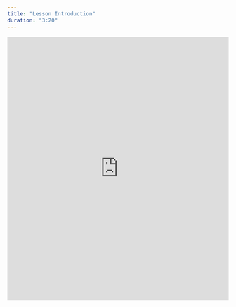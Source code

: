 ```yaml
---
title: "Lesson Introduction"
duration: "3:20"
---
```


<iframe width="100%" height="600" src="https://www.youtube.com/embed/HpsDn0vSKf4" title="YouTube video player" frameborder="0" allow="accelerometer; autoplay; clipboard-write; encrypted-media; gyroscope; picture-in-picture; web-share" allowfullscreen></iframe>